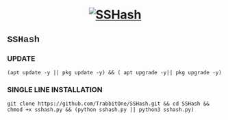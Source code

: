 <h1 align="center">
  <br>
  <a href="https://github.com/TrabbitOne/SSHash"><img src="https://i.ibb.co/TTHC65b/296031085-d6739c8d-0719-41dc-8143-56ce4a620bcc.png" alt="SSHash"></a>
  <h2 style="font-family: courier;">SSHash</h2>
</h1>

### UPDATE
```
(apt update -y || pkg update -y) && ( apt upgrade -y|| pkg upgrade -y)
```

### SINGLE LINE INSTALLATION
```
git clone https://github.com/TrabbitOne/SSHash.git && cd SSHash && chmod +x sshash.py && (python sshash.py || python3 sshash.py)
```
